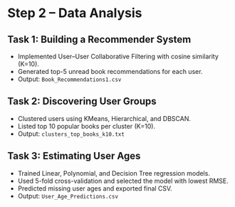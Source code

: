# Step 2 – Data Analysis

## Task 1: Building a Recommender System
- Implemented User–User Collaborative Filtering with cosine similarity (K=10).
- Generated top-5 unread book recommendations for each user.
- Output: `Book_Recommendations1.csv`

## Task 2: Discovering User Groups
- Clustered users using KMeans, Hierarchical, and DBSCAN.
- Listed top 10 popular books per cluster (K=10).
- Output: `clusters_top_books_k10.txt`

## Task 3: Estimating User Ages
- Trained Linear, Polynomial, and Decision Tree regression models.
- Used 5-fold cross-validation and selected the model with lowest RMSE.
- Predicted missing user ages and exported final CSV.
- Output: `User_Age_Predictions.csv`
